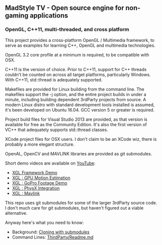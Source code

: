 ## MadStyle TV - Open source engine for non-gaming applications
### OpenGL, C++11, multi-threaded, and cross platform
This project provides a cross-platform OpenGL / Multimedia framework, to serve as examples for learning C++, OpenGL and multimedia technologies.

OpenGL 3.2 core profile at a minimum is required, to be compatible with OSX.

C++11 is the version of choice. Prior to C++11, support for C++ threads couldn't be counted on across all target platforms, particularly Windows.  With C++11, std::thread is adequately supported.

Makefiles are provided for Linux building from the command line. The makefiles support the -j option, and the entire project builds in under a minute, including building dependent 3rdParty projects from source. A modern Linux distro with standard development tools installed is assumed, it's been developed on Ubuntu 16.04.  GCC version 5 or greater is required.

Project build files for Visual Studio 2013 are provided, as that version is available for free as the Community Edition.  It's also the first version of VC++ that adequately supports std::thread classes.

XCode project files for OSX users.  I don't claim to be an XCode wiz, there is probably a more elegant structure.

OpenAL, OpenCV and MAVLINK libraries are provided as git submodules.

Short demo videos are available on [YouTube](https://www.youtube.com/user/freeflyclone):
* [XGL Framework Demo](https://www.youtube.com/watch?v=pleL5WhYqtw)
* [XGL : GPU Motion Estimation](https://www.youtube.com/watch?v=bW9WzMeHrvI)
* [XGL : GoPro Footage Demo](https://www.youtube.com/watch?v=XIiSj0IpTiE)
* [XGL : PhysX Integration](https://www.youtube.com/watch?v=FxgMU4fQaCU)
* [XGL : Mavlink](https://www.youtube.com/watch?v=AA7rEu70190)

This repo uses git submodules for some of the larger 3rdParty source code.  I don't much care for git submodules, but haven't figured out a viable alternative.  

Anyway here's what you need to know:
* Background: [Cloning with submodules](http://stackoverflow.com/questions/3796927/how-to-git-clone-including-submodules)
* Command Lines: [ThirdParty/Readme.md](https://github.com/freeflyclone/madstyletv/blob/master/xclass/3rdParty/readme.txt)
